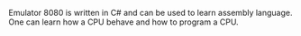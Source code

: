 Emulator 8080 is written in C# and can be used to learn assembly language. One can learn how a CPU behave and how to 
program a CPU.
